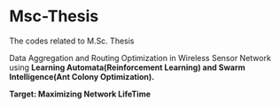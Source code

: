 # Msc-Thesis
The codes related to M.Sc. Thesis

Data Aggregation and Routing Optimization in Wireless Sensor Network using <b>Learning Automata(Reinforcement Learning)<b> and <b>Swarm Intelligence(Ant Colony Optimization)<b>.
  
<b>Target<b>: Maximizing Network LifeTime
